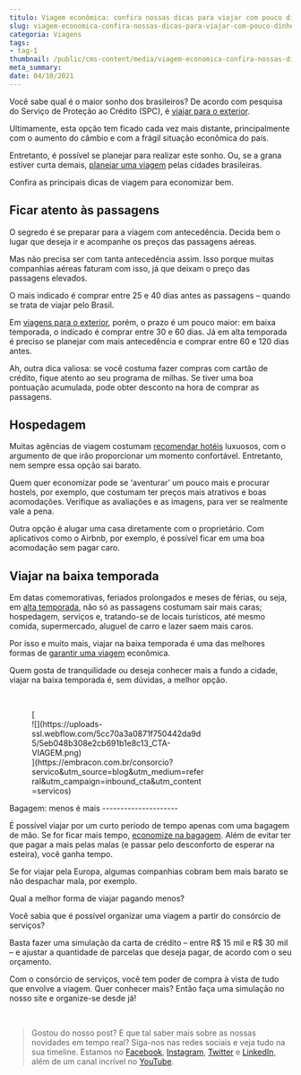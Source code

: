 ```yaml
---
titulo: Viagem econômica: confira nossas dicas para viajar com pouco dinheiro
slug: viagem-economica-confira-nossas-dicas-para-viajar-com-pouco-dinheiro
categoria: Viagens
tags:
- tag-1
thumbnail: /public/cms-content/media/viagem-economica-confira-nossas-dicas-para-viajar-com-pouco-dinheiro.png
meta_summary: 
date: 04/10/2021
---
```

Você sabe qual é o maior sonho dos brasileiros? De acordo com pesquisa do Serviço de Proteção ao Crédito (SPC), é [viajar para o exterior](https://www.embracon.com.br/blog/3-dicas-para-passar-na-imigracao-de-qualquer-pais-sem-problemas).

Ultimamente, esta opção tem ficado cada vez mais distante, principalmente com o aumento do câmbio e com a frágil situação econômica do país.

Entretanto, é possível se planejar para realizar este sonho. Ou, se a grana estiver curta demais, [planejar uma viagem](https://www.embracon.com.br/blog/4-coisas-que-voce-precisa-fazer-se-quiser-viajar-todo-ano) pelas cidades brasileiras.

Confira as principais dicas de viagem para economizar bem.

Ficar atento às passagens
-------------------------

O segredo é se preparar para a viagem com antecedência. Decida bem o lugar que deseja ir e acompanhe os preços das passagens aéreas.

Mas não precisa ser com tanta antecedência assim. Isso porque muitas companhias aéreas faturam com isso, já que deixam o preço das passagens elevados.

O mais indicado é comprar entre 25 e 40 dias antes as passagens – quando se trata de viajar pelo Brasil.

Em [viagens para o exterior](https://www.embracon.com.br/blog/saiba-o-que-fazer-antes-e-durante-um-voo-longo), porém, o prazo é um pouco maior: em baixa temporada, o indicado é comprar entre 30 e 60 dias. Já em alta temporada é preciso se planejar com mais antecedência e comprar entre 60 e 120 dias antes.

Ah, outra dica valiosa: se você costuma fazer compras com cartão de crédito, fique atento ao seu programa de milhas. Se tiver uma boa pontuação acumulada, pode obter desconto na hora de comprar as passagens.

Hospedagem
----------

Muitas agências de viagem costumam [recomendar hotéis](https://www.embracon.com.br/blog/como-fazer-uma-reserva-de-hotel-sem-erros) luxuosos, com o argumento de que irão proporcionar um momento confortável. Entretanto, nem sempre essa opção sai barato.

Quem quer economizar pode se ‘aventurar’ um pouco mais e procurar hostels, por exemplo, que costumam ter preços mais atrativos e boas acomodações. Verifique as avaliações e as imagens, para ver se realmente vale a pena.

Outra opção é alugar uma casa diretamente com o proprietário. Com aplicativos como o Airbnb, por exemplo, é possível ficar em uma boa acomodação sem pagar caro.

Viajar na baixa temporada
-------------------------

Em datas comemorativas, feriados prolongados e meses de férias, ou seja, em [alta temporada](https://www.embracon.com.br/blog/5-dicas-para-economizar-e-viajar-na-alta-temporada), não só as passagens costumam sair mais caras; hospedagem, serviços e, tratando-se de locais turísticos, até mesmo comida, supermercado, aluguel de carro e lazer saem mais caros.

Por isso e muito mais, viajar na baixa temporada é uma das melhores formas de [garantir uma viagem](https://www.embracon.com.br/blog/quer-saber-como-organizar-uma-viagem-aqui-esta-o-passo-a-passo) econômica.

Quem gosta de tranquilidade ou deseja conhecer mais a fundo a cidade, viajar na baixa temporada é, sem dúvidas, a melhor opção.

‍

<figure class="w-richtext-figure-type-image w-richtext-align-center" style="max-width:310px">[<div>![](https://uploads-ssl.webflow.com/5cc70a3a0871f750442da9d5/5eb048b308e2cb691b1e8c13_CTA-VIAGEM.png)</div>](https://embracon.com.br/consorcio?servico&utm_source=blog&utm_medium=referral&utm_campaign=inbound_cta&utm_content=servicos)</figure>Bagagem: menos é mais
---------------------

É possível viajar por um curto período de tempo apenas com uma bagagem de mão. Se for ficar mais tempo, [economize na bagagem](https://www.embracon.com.br/blog/saiba-o-que-levar-na-sua-proxima-viagem). Além de evitar ter que pagar a mais pelas malas (e passar pelo desconforto de esperar na esteira), você ganha tempo.

Se for viajar pela Europa, algumas companhias cobram bem mais barato se não despachar mala, por exemplo.

Qual a melhor forma de viajar pagando menos?

Você sabia que é possível organizar uma viagem a partir do consórcio de serviços?

Basta fazer uma simulação da carta de crédito – entre R$ 15 mil e R$ 30 mil – e ajustar a quantidade de parcelas que deseja pagar, de acordo com o seu orçamento.

Com o consórcio de serviços, você tem poder de compra à vista de tudo que envolve a viagem. Quer conhecer mais? Então faça uma simulação no nosso site e organize-se desde já!

‍

> Gostou do nosso post? E que tal saber mais sobre as nossas novidades em tempo real? Siga-nos nas redes sociais e veja tudo na sua timeline. Estamos no [Facebook](https://www.facebook.com/embracon/), [Instagram](https://www.instagram.com/embraconoficial/), [Twitter](https://twitter.com/embracon) e [LinkedIn](https://www.linkedin.com/company/1018875/), além de um canal incrível no [YouTube](https://www.youtube.com/channel/UCL-Y0mv9zc73Iek48NLUBzQ).
